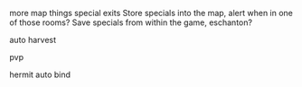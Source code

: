 
more map things
   special exits
   Store specials into the map, alert when in one of those rooms?
   Save specials from within the game, eschanton?

auto harvest

pvp

hermit auto bind

